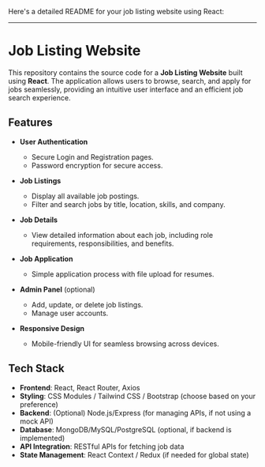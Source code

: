 Here's a detailed README for your job listing website using React:

---

# Job Listing Website

This repository contains the source code for a **Job Listing Website** built using **React**. The application allows users to browse, search, and apply for jobs seamlessly, providing an intuitive user interface and an efficient job search experience.

## Features

- **User Authentication**
  - Secure Login and Registration pages.
  - Password encryption for secure access.

- **Job Listings**
  - Display all available job postings.
  - Filter and search jobs by title, location, skills, and company.

- **Job Details**
  - View detailed information about each job, including role requirements, responsibilities, and benefits.

- **Job Application**
  - Simple application process with file upload for resumes.

- **Admin Panel** (optional)
  - Add, update, or delete job listings.
  - Manage user accounts.

- **Responsive Design**
  - Mobile-friendly UI for seamless browsing across devices.

## Tech Stack

- **Frontend**: React, React Router, Axios
- **Styling**: CSS Modules / Tailwind CSS / Bootstrap (choose based on your preference)
- **Backend**: (Optional) Node.js/Express (for managing APIs, if not using a mock API)
- **Database**: MongoDB/MySQL/PostgreSQL (optional, if backend is implemented)
- **API Integration**: RESTful APIs for fetching job data
- **State Management**: React Context / Redux (if needed for global state)

